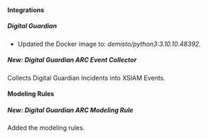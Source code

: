 #### Integrations
##### Digital Guardian
- Updated the Docker image to: *demisto/python3:3.10.10.48392*.

##### New: Digital Guardian ARC Event Collector

Collects Digital Guardian Incidents into XSIAM Events.

#### Modeling Rules
##### New: Digital Guardian ARC Modeling Rule
Added the modeling rules.
